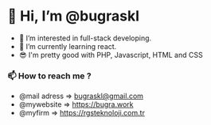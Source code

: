 # 👋 Hi, I’m @bugraskl
- 👀 I’m interested in full-stack developing.
- 🌱 I’m currently learning react.
- 😎 I'm pretty good with PHP, Javascript, HTML and CSS
### 📫 How to reach me ?
- @mail adress => bugraskl@gmail.com
- @mywebsite => https://bugra.work
- @myfirm => https://rgsteknoloji.com.tr


